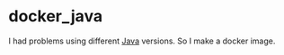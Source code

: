 # docker_java
I had problems using different [Java](https://www.java.com/) versions. So I make a docker image.
